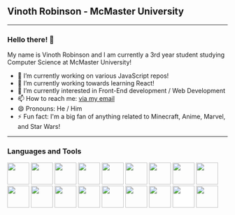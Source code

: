 ## Vinoth Robinson - McMaster University
---
### Hello there! 👋

My name is Vinoth Robinson and I am currently a 3rd year student studying Computer Science at McMaster University!

- 🔭 I’m currently working on various JavaScript repos!
- 🌱 I’m currently working towards learning React!
- 🤔 I’m currently interested in Front-End development / Web Development
- 📫 How to reach me: <a href = "mailto: vinothrobinson03@gmail.com">via my email</a>
- 😄 Pronouns: He / Him
- ⚡ Fun fact: I'm a big fan of anything related to Minecraft, Anime, Marvel, and Star Wars!

---

### Languages and Tools
<img style="width:50px; height: 50px;" src="https://cdn.jsdelivr.net/gh/devicons/devicon/icons/html5/html5-original.svg" /> <img style="width:50px; height: 50px;" src="https://cdn.jsdelivr.net/gh/devicons/devicon/icons/css3/css3-original.svg" />
<img style="width:50px; height: 50px;" src="https://cdn.jsdelivr.net/gh/devicons/devicon/icons/javascript/javascript-original.svg" />
<img style="width:50px; height: 50px;" src="https://cdn.jsdelivr.net/gh/devicons/devicon/icons/python/python-original.svg" />
<img style="width:50px; height: 50px;" src="https://cdn.jsdelivr.net/gh/devicons/devicon/icons/java/java-original.svg" />
<img style="width:50px; height: 50px;" src="https://cdn.jsdelivr.net/gh/devicons/devicon/icons/c/c-original.svg" />
<img style="width:50px; height: 50px;" src="https://cdn.jsdelivr.net/gh/devicons/devicon/icons/cplusplus/cplusplus-original.svg" />
<img style="width:50px; height: 50px;" src="https://cdn.jsdelivr.net/gh/devicons/devicon/icons/elm/elm-original.svg" />
<img style="width:50px; height: 50px;" src="https://cdn.jsdelivr.net/gh/devicons/devicon/icons/godot/godot-original.svg" />
<img style="width:50px; height: 50px;" src="https://cdn.jsdelivr.net/gh/devicons/devicon/icons/haskell/haskell-original.svg" />
<img style="width:50px; height: 50px;" src="https://cdn.jsdelivr.net/gh/devicons/devicon/icons/bash/bash-original.svg" />
<img style="width:50px; height: 50px;" src="https://cdn.jsdelivr.net/gh/devicons/devicon/icons/vscode/vscode-original.svg" />
<img style="width:50px; height: 50px;" src="https://cdn.jsdelivr.net/gh/devicons/devicon/icons/nodejs/nodejs-original.svg" />
<img style="width:50px; height: 50px;" src="https://cdn.jsdelivr.net/gh/devicons/devicon/icons/webpack/webpack-original.svg" />
<img style="width:50px; height: 50px;" src="https://cdn.jsdelivr.net/gh/devicons/devicon/icons/opengl/opengl-original.svg" />
<img style="width:50px; height: 50px;" src="https://cdn.jsdelivr.net/gh/devicons/devicon/icons/jest/jest-plain.svg" />
<img style="width:50px; height: 50px; background-color: white" src="https://cdn.jsdelivr.net/gh/devicons/devicon/icons/github/github-original.svg" />
<img style="width:50px; height: 50px;" src="https://cdn.jsdelivr.net/gh/devicons/devicon/icons/latex/latex-original.svg" />

<!--
**vinothrobinson/vinothrobinson** is a ✨ _special_ ✨ repository because its `README.md` (this file) appears on your GitHub profile.

Here are some ideas to get you started:

- 🔭 I’m currently working on ...
- 🌱 I’m currently learning ...
- 👯 I’m looking to collaborate on ...
- 🤔 I’m looking for help with ...
- 💬 Ask me about ...
- 📫 How to reach me: ...
- 😄 Pronouns: ...
- ⚡ Fun fact: ...
-->
